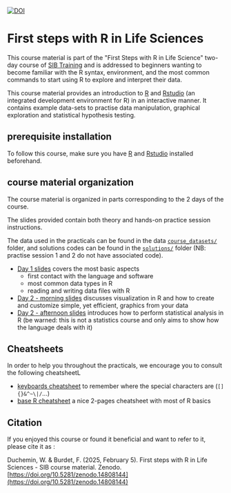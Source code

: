
[![DOI](https://zenodo.org/badge/DOI/10.5281/zenodo.14808144.svg)](https://doi.org/10.5281/zenodo.14808144)



# First steps with R in Life Sciences

This course material is part of the "First Steps with R in Life Science" two-day course of [SIB Training](https://www.sib.swiss/training/upcoming-training-courses) and is 
 addressed to beginners wanting to become familiar with the R syntax, environment, and the most common commands to start using R to explore and interpret their data.

This course material provides an introduction to [R](https://www.r-project.org/) and [Rstudio](https://www.rstudio.com/) (an integrated development environment for R) in an interactive manner. 
It contains example data-sets to practise data manipulation, graphical exploration and statistical hypothesis testing.

## prerequisite installation

To follow this course, make sure you have [R](https://www.r-project.org/) and [Rstudio](https://www.rstudio.com/) installed beforehand.

## course material organization

The course material is organized in parts corresponding to the 2 days of the course.

The slides provided contain both theory and hands-on practice session instructions. 

The data used in the practicals can be found in the data [`course_datasets/`](course_datasets/) folder, and
solutions codes can be found in the [`solutions/`](solutions/) folder (NB: practise session 1 and 2 do not have associated code).

 * [Day 1 slides](slides/First-steps-with-R_day1.pdf) covers the most basic aspects
 	* first contact with the language and software
 	* most common data types in R
 	* reading and writing data files with R
 * [Day 2 - morning slides](slides/First-steps-with-R_day2_morning.pdf) discusses visualization in R and how to create and customize simple, yet efficient, graphics from your data
 * [Day 2 - afternoon slides](slides/First-steps-with-R_day2_afternoon.pdf) introduces how to perform statistical analysis in R (be warned: this is not a statistics course and only aims to show how the language deals with it)

## Cheatsheets

In order to help you throughout the practicals, we encourage you to consult the following cheatsheetL

 * [keyboards cheatsheet](https://sib-swiss.github.io/RNAseq-introduction-training/assets/pdf/keyboards_cheatsheet.pdf) to remember where the special characters are (`[]{}&^~\|/`...)
 * [base R cheatsheet](assets/pdf/base-r-cheat-sheet.pdf) a nice 2-pages cheatsheet with most of R basics  



## Citation

If you enjoyed this course or found it beneficial and want to refer to it, please cite it as :

Duchemin, W. & Burdet, F. (2025, February 5). First steps with R in Life Sciences - SIB course material. Zenodo. [https://doi.org/10.5281/zenodo.14808144](https://doi.org/10.5281/zenodo.14808144)
